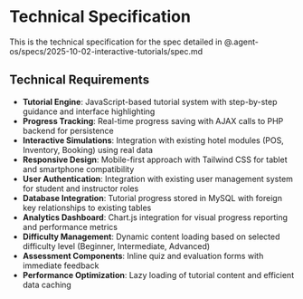 # Technical Specification

This is the technical specification for the spec detailed in @.agent-os/specs/2025-10-02-interactive-tutorials/spec.md

## Technical Requirements

- **Tutorial Engine**: JavaScript-based tutorial system with step-by-step guidance and interface highlighting
- **Progress Tracking**: Real-time progress saving with AJAX calls to PHP backend for persistence
- **Interactive Simulations**: Integration with existing hotel modules (POS, Inventory, Booking) using real data
- **Responsive Design**: Mobile-first approach with Tailwind CSS for tablet and smartphone compatibility
- **User Authentication**: Integration with existing user management system for student and instructor roles
- **Database Integration**: Tutorial progress stored in MySQL with foreign key relationships to existing tables
- **Analytics Dashboard**: Chart.js integration for visual progress reporting and performance metrics
- **Difficulty Management**: Dynamic content loading based on selected difficulty level (Beginner, Intermediate, Advanced)
- **Assessment Components**: Inline quiz and evaluation forms with immediate feedback
- **Performance Optimization**: Lazy loading of tutorial content and efficient data caching
